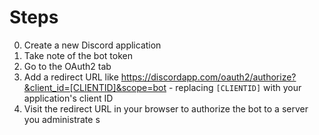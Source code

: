 # Steps
0. Create a new Discord application
0. Take note of the bot token
0. Go to the OAuth2 tab
0. Add a redirect URL like https://discordapp.com/oauth2/authorize?&client_id=[CLIENTID]&scope=bot - replacing `[CLIENTID]` with your application's client ID
0. Visit the redirect URL in your browser to authorize the bot to a server you administrate
s
